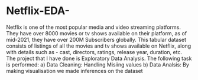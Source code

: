 # Netflix-EDA-
Netflix is one of the most popular media and video streaming platforms. They have over 8000 movies or tv shows available on their platform, as of mid-2021, they have over 200M Subscribers globally. This tabular dataset consists of listings of all the movies and tv shows available on Netflix, along with details such as - cast, directors, ratings, release year, duration, etc. The project that I have done is Exploratory Data Analysis. The following task is performed:
a) Data Cleaning: Handling Misiing values
b) Data Analsis: By making visualisation we made inferences on the dataset



